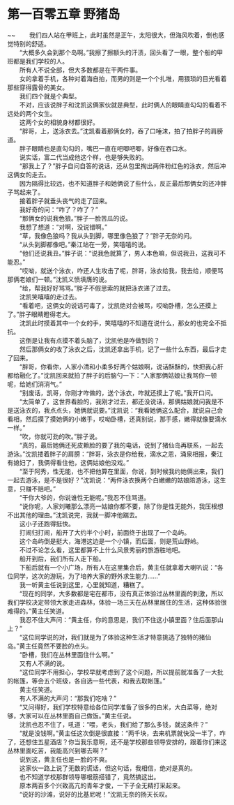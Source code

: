 # 第一百零五章 野猪岛

~~
            　　我们四人站在甲班上，此时虽然是正午，太阳很大，但海风吹着，倒也感觉特别的舒适。<br>　　“大概多久会到那个岛啊。”我擦了擦额头的汗渍，回头看了一眼，整个船的甲班都是我们学校的人。<br>　　所有人不说全部，但大多数都是在干两件事。<br>　　女的拿着手机，各种对着海自拍，而男的则是一个个扎堆，用猥琐的目光看着那些穿得露骨的美女。<br>　　我们四个就是个典型。<br>　　不对，应该说胖子和沈凯这俩家伙就是典型，此时俩人的眼睛直勾勾的看着不远处的两个女生。<br>　　这两个女的相貌身材都很好。<br>　　“胖哥，上，送泳衣去。”沈凯看着那俩女的，吞了口唾沫，拍了拍胖子的肩膀道。<br>　　胖子眼睛也是直勾勾的，嘴巴一直在吧唧吧唧，好像在吞口水。<br>　　说实话，富二代当成他这个样，也是够失败的。<br>　　“那我上了？”胖子自问自答的说话，还从包里掏出两件粉红色的泳衣，然后冲这俩女的走去。<br>　　因为隔得比较远，也不知道胖子和她俩说了些什么，反正最后那俩女的还冲胖子骂起来了。<br>　　接着胖子就垂头丧气的走了回来。<br>　　我好奇的问：“咋了？咋了？”<br>　　“那俩女的说我色狼。”胖子一脸苦瓜的说。<br>　　我想了想道：“对啊，没说错啊。”<br>　　“草，我像色狼吗？我从头到脚，哪里像色狼了？”胖子无奈的问。<br>　　“从头到脚都像吧。”秦江站在一旁，笑嘻嘻的说。<br>　　“他们还说我丑。”胖子说：“说我色就算了，男人本色嘛，但说我丑，这我可不能忍。”<br>　　“哎呦，就送个泳衣，咋还人生攻击了呢，胖哥，泳衣给我，我去给，顺便骂那俩老娘们一顿。”沈凯义愤填膺的说。<br>　　“给，帮我好好骂骂。”胖子不假思索的就把泳衣递了过去。<br>　　沈凯笑嘻嘻的走过去。<br>　　“看着吧，这俩女的说话可毒了，沈凯绝对会被骂，哎呦卧槽，怎么还摸上了。”胖子眼睛瞪得老大。<br>　　沈凯此时摸着其中一个女的手，笑嘻嘻的不知道在说什么，那女的也完全不抵抗。<br>　　这倒是让我有点摸不着头脑了，沈凯他是咋做到的？<br>　　然后那俩女的收了泳衣之后，沈凯还拿出手机，记了一些什么东西，最后才走了回来。<br>　　“胖哥，你看你，人家小清和小柔多好两个姑娘啊，说话酥酥的，快把我心肝都给融化了。”沈凯回来就拍了胖子的后脑勺一下：“人家那俩姑娘让我骂你一顿呢，给她们消消气。”<br>　　“别废话，凯哥，你刚才咋做的，送个泳衣，咋就还摸上了呢。”我开口问。<br>　　“太简单了，这世界看脸的，我刚才过去，都还没说话，那俩姑娘就问我是不是送泳衣的，我点点头，她俩就说要。”沈凯说：“我看她俩这么配合，就说自己会看相，然后摸了摸她俩的小嫩手，哎呦卧槽，还真别说，那手感，嫩得就像要滴水一样。”<br>　　“吹，你就可劲的吹。”胖子说。<br>　　“真的，最后她俩还死皮赖脸的要了我的电话，说到了猪仙岛再联系，一起去游泳。”沈凯搂着胖子的肩膀：“胖哥，泳衣是你给我，滴水之恩，涌泉相报，秦江有媳妇了，我俩得看住他，这俩姑娘他没戏。”<br>　　“至于阿秀，性无能，也不把他算在里面，你说，到时候我约她俩出来，我们一起去游泳，是不是很好？”沈凯说：“两件泳衣换两个白嫩嫩的姑娘陪游泳，这生意，只赚不赔吧。”<br>　　“干你大爷的，你说谁性无能呢。”我忍不住骂道。<br>　　“说你呢，人家刘曦那么漂亮一姑娘你都不要，除了你是性无能外，我压根想不出其他的理由。”沈凯说完，我就一脚冲他踹去。<br>　　这小子还跑得挺快。<br>　　打闹归打闹，船开了大约半个小时，前面终于出现了一个岛屿。<br>　　这个岛屿倒是挺大，海港这边是一个小镇，而后面，则是荒山野岭。<br>　　不过不论怎么看，这里都算不上什么风景秀丽的旅游胜地吧。<br>　　船开到后，我们所有人走下船。<br>　　下船后就有一个小广场，所有人在这里集合后，黄主任就拿着大喇叭说：“各位同学，这次的游玩，为了培养大家的野外求生能力……”<br>　　我一听黄主任说到这里，心里就知道，糟糕了。<br>　　“现在的同学，大多数都是宅在都市，没有真正体验过丛林里面的刺激，所以我们学校决定带领大家走进森林，体验一场三天在丛林里居住的生活，这种体验很难得的。”黄主任笑道。<br>　　我忍不住大声问：“黄主任，你的意思是，我们不住这小镇里面？住后面那山上？”<br>　　“这位同学说的对，我们就是为了体验这种生活才特意挑选了独特的猪仙岛。”黄主任竟然不要脸的点头。<br>　　“卧槽，我们在丛林里面住什么啊。”<br>　　又有人不满的说。<br>　　“这位同学不用担心，学校早就考虑到了这个问题，所以提前就准备了一大批的帐篷，等会五个班级，各自选一些代表，和我去取帐篷。”<br>　　黄主任笑道。<br>　　有人不满的大声问：“那我们吃啥？”<br>　　“又问得好，我们学校特意给各位同学准备了很多的白米，大白菜等，绝对够，大家可以在丛林里面自己做饭。”黄主任说。<br>　　沈凯也忍不住了，吼道：“喂，老头，我们给了那么多钱，就这条件？”<br>　　“就是没钱啊。”黄主任这次倒是很直接：“两千块，去来机票就快没一半了，咋了，还想住五星酒店？你当我乐意啊，还不是学校那些领导安排的，跟着你们来这丛林里面吃苦，我能高兴到哪去啊？”<br>　　说到这，黄主任也是一脸的不爽。<br>　　这家伙一路上说了无数的谎话，但这句话，我相信，绝对是真的。<br>　　也不知道学校那群领导哪根筋搭错了，竟然搞这出。<br>　　原本两百多个兴致高亢的青年才俊，一下子全无精打采起来。<br>　　“说好的沙滩，说好的比基尼呢！”沈凯无奈的扬天长叹。
	